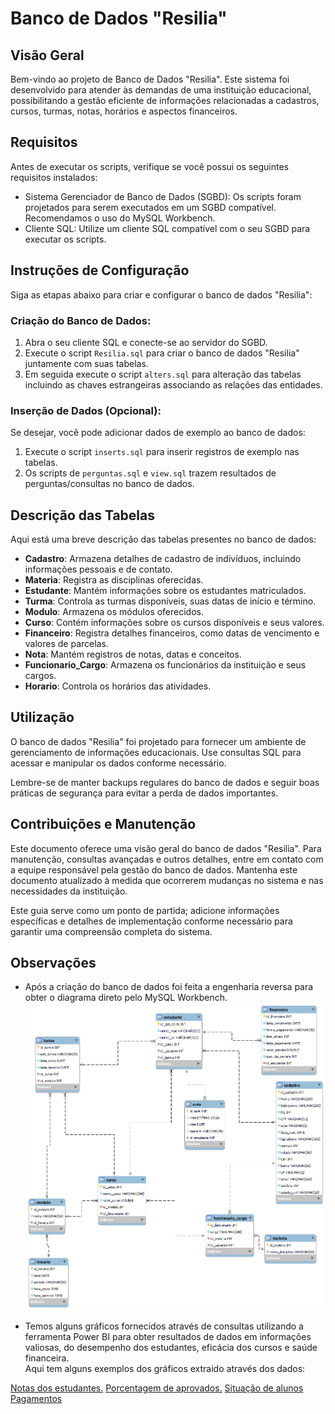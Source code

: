 # Banco de Dados "Resilia" 

## Visão Geral

Bem-vindo ao projeto de Banco de Dados "Resilia". Este sistema foi desenvolvido para atender às demandas de uma instituição educacional, possibilitando a gestão eficiente de informações relacionadas a cadastros, cursos, turmas, notas, horários e aspectos financeiros.

## Requisitos

Antes de executar os scripts, verifique se você possui os seguintes requisitos instalados:

- Sistema Gerenciador de Banco de Dados (SGBD): Os scripts foram projetados para serem executados em um SGBD compatível. Recomendamos o uso do MySQL Workbench.
- Cliente SQL: Utilize um cliente SQL compatível com o seu SGBD para executar os scripts.

## Instruções de Configuração

Siga as etapas abaixo para criar e configurar o banco de dados "Resilia":

### Criação do Banco de Dados:

1. Abra o seu cliente SQL e conecte-se ao servidor do SGBD.
2. Execute o script `Resilia.sql` para criar o banco de dados "Resilia" juntamente com suas tabelas.
3. Em seguida execute o script `alters.sql` para alteração das tabelas incluindo as chaves estrangeiras associando as relações das entidades.

### Inserção de Dados (Opcional):

Se desejar, você pode adicionar dados de exemplo ao banco de dados:

1. Execute o script `inserts.sql` para inserir registros de exemplo nas tabelas.
2. Os scripts de `perguntas.sql` e `view.sql` trazem resultados de perguntas/consultas no banco de dados.

## Descrição das Tabelas

Aqui está uma breve descrição das tabelas presentes no banco de dados:

- **Cadastro**: Armazena detalhes de cadastro de indivíduos, incluindo informações pessoais e de contato.
- **Materia**: Registra as disciplinas oferecidas.
- **Estudante**: Mantém informações sobre os estudantes matriculados.
- **Turma**: Controla as turmas disponíveis, suas datas de início e término.
- **Modulo**: Armazena os módulos oferecidos.
- **Curso**: Contém informações sobre os cursos disponíveis e seus valores.
- **Financeiro**: Registra detalhes financeiros, como datas de vencimento e valores de parcelas.
- **Nota**: Mantém registros de notas, datas e conceitos.
- **Funcionario_Cargo**: Armazena os funcionários da instituição e seus cargos.
- **Horario**: Controla os horários das atividades.

## Utilização

O banco de dados "Resilia" foi projetado para fornecer um ambiente de gerenciamento de informações educacionais. Use consultas SQL para acessar e manipular os dados conforme necessário.

Lembre-se de manter backups regulares do banco de dados e seguir boas práticas de segurança para evitar a perda de dados importantes.

## Contribuições e Manutenção

Este documento oferece uma visão geral do banco de dados "Resilia". Para manutenção, consultas avançadas e outros detalhes, entre em contato com a equipe responsável pela gestão do banco de dados. Mantenha este documento atualizado à medida que ocorrerem mudanças no sistema e nas necessidades da instituição.

Este guia serve como um ponto de partida; adicione informações específicas e detalhes de implementação conforme necessário para garantir uma compreensão completa do sistema.

## Observações

- Após a criação do banco de dados foi feita a engenharia reversa para obter o diagrama direto pelo MySQL Workbench.
![engenharia reversa](./model/diagrama_eng_reversa.png)

- Temos alguns gráficos fornecidos através de consultas utilizando a ferramenta Power BI para obter resultados de dados em informações valiosas, do desempenho dos estudantes, eficácia dos cursos e saúde financeira.<br>
Aqui tem alguns exemplos dos gráficos extraido através dos dados:

[Notas dos estudantes.](./graficos/notas%20dos%20estudantes.pdf)
[Porcentagem de aprovados.](./graficos/porcentagem%20de%20aprovados.pdf)
[Situação de alunos](./graficos/SITUAÇÃO%20DE%20ALUNOS.pdf)
[Pagamentos](./graficos/grafico%20de%20pagamentos..pdf)